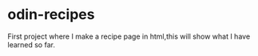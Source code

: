 # odin-recipes
First project where I make a recipe page in html,this will show what I have learned so far.


